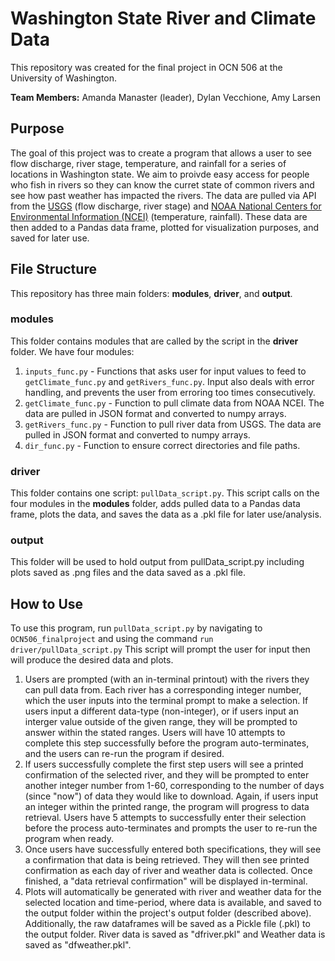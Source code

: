 # Washington State River and Climate Data
This repository was created for the final project in OCN 506 at the University of Washington.

**Team Members:** Amanda Manaster (leader), Dylan Vecchione, Amy Larsen

## Purpose
The goal of this project was to create a program that allows a user to see flow discharge, river stage, temperature, and rainfall for a series of locations in Washington state. We aim to proivde easy access for people who fish in rivers so they can know the curret state of common rivers and see how past weather has impacted the rivers. The data are pulled via API from the [USGS](https://www.usgs.gov/) (flow discharge, river stage) and [NOAA National Centers for Environmental Information (NCEI)](https://www.ncei.noaa.gov/) (temperature, rainfall). These data are then added to a Pandas data frame, plotted for visualization purposes, and saved for later use.

## File Structure
This repository has three main folders: **modules**, **driver**, and **output**.
### modules
This folder contains modules that are called by the script in the **driver** folder. We have four modules:
1. `inputs_func.py` - Functions that asks user for input values to feed to `getClimate_func.py` and `getRivers_func.py`. Input also deals with error handling, and prevents the user from erroring too
	times consecutively.
2. `getClimate_func.py` - Function to pull climate data from NOAA NCEI. The data are pulled in JSON format and converted to numpy arrays.
3. `getRivers_func.py` - Function to pull river data from USGS. The data are pulled in JSON format and converted to numpy arrays.
4. `dir_func.py` - Function to ensure correct directories and file paths.

### driver
This folder contains one script: `pullData_script.py`. This script calls on the four modules in the **modules** folder, adds pulled data to a Pandas data frame, plots the data, and saves the data as a .pkl file for later use/analysis.

### output
This folder will be used to hold output from pullData_script.py including plots saved as .png files and the data saved as a .pkl file.

## How to Use
To use this program, run `pullData_script.py` by navigating to `OCN506_finalproject` and using the command `run driver/pullData_script.py` This script will prompt the user for input then will produce the desired data and plots.

1) Users are prompted (with an in-terminal printout) with the rivers they can pull data from. Each river has a corresponding integer number, which the user inputs into the terminal prompt to make a selection.
	If users input a different data-type (non-integer), or if users input an interger value outside of the given range, they will be prompted to answer within the stated ranges. Users will have 10 attempts
	to complete this step successfully before the program auto-terminates, and the users can re-run the program if desired.
2) If users successfully complete the first step users will see a printed confirmation of the selected river, and they will be prompted to enter another integer number from 1-60, corresponding to the number of days (since "now") of data they would like to download. Again,
	if users input an integer within the printed range, the program will progress to data retrieval. Users have 5 attempts to successfully enter their selection before the process auto-terminates and 
	prompts the user to re-run the program when ready.
3) Once users have successfully entered both specifications, they will see a confirmation that data is being retrieved. They will then see printed confirmation as each day of river and weather data is 
	collected. Once finished, a "data retrieval confirmation" will be displayed in-terminal.
4) Plots will automatically be generated with river and weather data for the selected location and time-period, where data is available, and saved to the output folder within the project's output folder 
	(described above). Additionally, the raw dataframes will be saved as a Pickle file (.pkl) to the output folder. River data is saved as "dfriver.pkl" and Weather data is saved as "dfweather.pkl". 

